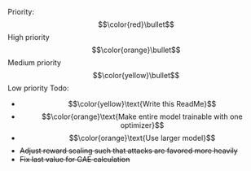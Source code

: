 Priority:
$$\color{red}\bullet$$ High priority
$$\color{orange}\bullet$$ Medium priority
$$\color{yellow}\bullet$$ Low priority
Todo:
- $$\color{yellow}\text{Write this ReadMe}$$
- $$\color{orange}\text{Make entire model trainable with one optimizer}$$
- $$\color{orange}\text{Use larger model}$$
- ~~Adjust reward scaling such that attacks are favored more heavily~~
- ~~Fix last value for GAE calculation~~